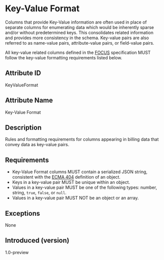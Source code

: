 # Key-Value Format

Columns that provide Key-Value information are often used in place of separate columns for enumerating data which would be inherently sparse and/or without predetermined keys. This consolidates related information and provides more consistency in the schema. Key-value pairs are also referred to as name-value pairs, attribute-value pairs, or field-value pairs.

All key-value related columns defined in the [FOCUS](#glossary:finops-cost-and-usage-specification) specification MUST follow the key-value formatting requirements listed below.

## Attribute ID

KeyValueFormat

## Attribute Name

Key-Value Format

## Description

Rules and formatting requirements for columns appearing in billing data that convey data as key-value pairs.

## Requirements

* Key-Value Format columns MUST contain a serialized JSON string, consistent with the [ECMA 404](https://www.ecma-international.org/wp-content/uploads/ECMA-404_2nd_edition_december_2017.pdf) definition of an object.
* Keys in a key-value pair MUST be unique within an object.
* Values in a key-value pair MUST be one of the following types: number, string, `true`, `false`, or `null`.
* Values in a key-value pair MUST NOT be an object or an array.

## Exceptions

None

## Introduced (version)

1.0-preview
